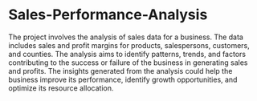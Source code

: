 # Sales-Performance-Analysis
The project involves the analysis of sales data for a business. The data includes sales and profit margins for products, salespersons, customers, and counties. The analysis aims to identify patterns, trends, and factors contributing to the success or failure of the business in generating sales and profits. The insights generated from the analysis could help the business improve its performance, identify growth opportunities, and optimize its resource allocation.
